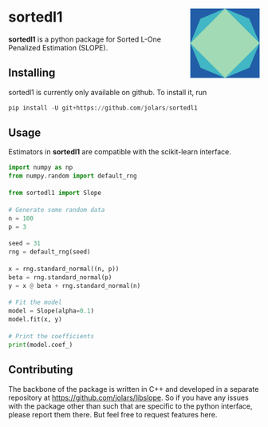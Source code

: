 # sortedl1 <a href="https://jolars.github.io/sortedl1/"><img src='docs/source/_static/slope-square.svg' align="right" height="139" /></a>

**sortedl1** is a python package for Sorted L-One Penalized Estimation (SLOPE).

## Installing

sortedl1 is currently only available on github. To install it, run

```python
pip install -U git+https://github.com/jolars/sortedl1
```

## Usage

Estimators in **sortedl1** are compatible with the scikit-learn interface.

```python
import numpy as np
from numpy.random import default_rng

from sortedl1 import Slope

# Generate some random data
n = 100
p = 3

seed = 31
rng = default_rng(seed)

x = rng.standard_normal((n, p))
beta = rng.standard_normal(p)
y = x @ beta + rng.standard_normal(n)

# Fit the model
model = Slope(alpha=0.1)
model.fit(x, y)

# Print the coefficients
print(model.coef_)
```

## Contributing

The backbone of the package is written in C++ and developed in a separate repository at <https://github.com/jolars/libslope>. So if you have any issues with the package other than such that are specific to the python interface, please report them there. But feel free to request features here.

